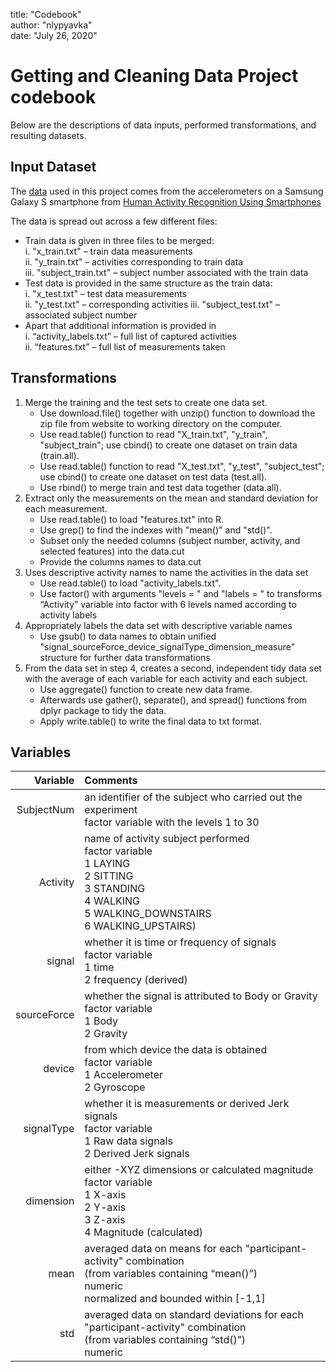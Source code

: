 title: "Codebook"  
author: "nlypyavka"  
date: "July 26, 2020"  

# Getting and Cleaning Data Project codebook
Below are the descriptions of data inputs, performed transformations, and resulting datasets.

## Input Dataset
The [data](https://d396qusza40orc.cloudfront.net/getdata%2Fprojectfiles%2FUCI%20HAR%20Dataset.zip) used in this project comes from the accelerometers on a Samsung Galaxy S smartphone from [Human Activity Recognition Using Smartphones](http://archive.ics.uci.edu/ml/datasets/Human+Activity+Recognition+Using+Smartphones)   


The data is spread out across a few different files:   

- Train data is given in three files to be merged:  
    i. "x_train.txt" – train data measurements  
    ii. "y_train.txt" – activities corresponding to train data  
    iii. "subject_train.txt" – subject number associated with the train data  
- Test data is provided in the same structure as the train data:  
    i. "x_test.txt" – test data measurements  
    ii. "y_test.txt" – corresponding activities 
    iii. "subject_test.txt" – associated subject number  
- Apart that additional information is provided in  
	  i. “activity_labels.txt” – full list of captured activities  
	  ii. “features.txt” – full list of measurements taken  

## Transformations
1. Merge the training and the test sets to create one data set.  
    - Use download.file() together with unzip() function to download the zip file from website to working directory on the computer.  
    - Use read.table() function to read "X_train.txt", "y_train", "subject_train"; use cbind() to create one dataset on train data (train.all).  
    - Use read.table() function to read "X_test.txt", "y_test", "subject_test"; use cbind() to create one dataset on test data (test.all).  
    - Use rbind() to merge train and test data together (data.all).
2. Extract only the measurements on the mean and standard deviation for each measurement.
    - Use read.table() to load "features.txt" into R.
    - Use grep() to find the indexes with "mean()" and "std()".
    - Subset only the needed columns (subject number, activity, and selected features) into the data.cut
    - Provide the columns names to data.cut
3. Uses descriptive activity names to name the activities in the data set
    - Use read.table() to load "activity_labels.txt".
    - Use factor() with arguments "levels = " and "labels = " to transforms “Activity” variable into factor with 6 levels named according to activity labels
4. Appropriately labels the data set with descriptive variable names
    - Use gsub() to data names to obtain unified "signal_sourceForce_device_signalType_dimension_measure" structure for further data transformations
5. From the data set in step 4, creates a second, independent tidy data set with the average of each variable for each activity and each subject.
    - Use aggregate() function to create new data frame. 
    - Afterwards use gather(), separate(), and spread() functions from dplyr package to tidy the data. 
    - Apply write.table() to write the final data to txt format.

## Variables
| Variable | Comments |
|------:|:-------------------------|
| SubjectNum | an identifier of the subject who carried out the experiment <br> factor variable with the levels 1 to 30  
| Activity | name of activity subject performed <br> factor variable <br>1 LAYING <br> 2 SITTING <br>3 STANDING <br>4 WALKING<br>5 WALKING_DOWNSTAIRS <br>6 WALKING_UPSTAIRS)|
| signal |	whether it is time or frequency of signals <br> factor variable <br>1 time <br>2 frequency (derived) |
| sourceForce	| whether the signal is attributed to Body or Gravity <br> factor variable <br>1 Body <br>2 Gravity |
| device | from which device the data is obtained <br> factor variable <br>1 Accelerometer <br>2 Gyroscope |
| signalType	| whether it is measurements or derived Jerk signals <br> factor variable <br>1 Raw data signals <br>2 Derived Jerk signals |
| dimension	| either -XYZ dimensions or calculated magnitude <br> factor variable <br>1 X-axis <br>2 Y-axis <br>3 Z-axis <br>4 Magnitude (calculated) |
| mean | averaged data on means for each "participant-activity" combination <br>(from variables containing “mean()”) <br> numeric <br> normalized and bounded within [-1,1] |
| std	| averaged data on standard deviations for each "participant-activity" combination <br>(from variables containing “std()”) <br> numeric |
